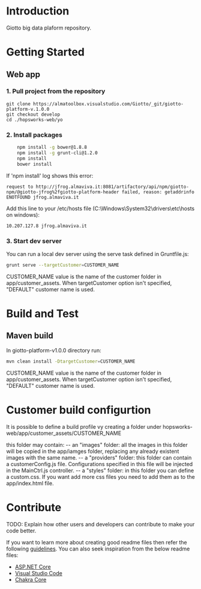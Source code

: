 # Introduction

Giotto big data plaform repository.

# Getting Started
## Web app
### 1. Pull project from the repository
	git clone https://almatoolbox.visualstudio.com/Giotto/_git/giotto-platform-v.1.0.0
    git checkout develop
    cd ./hopsworks-web/yo

### 2. Install packages
```sh
	npm install -g bower@1.8.8
    npm install -g grunt-cli@1.2.0
	npm install
    bower install
```

If 'npm install' log shows this error:
```
request to http://jfrog.almaviva.it:8081/artifactory/api/npm/giotto-npm/@giotto-jfrog%2fgiotto-platform-header failed, reason: getaddrinfo ENOTFOUND jfrog.almaviva.it
```

Add this line to your /etc/hosts file (C:\Windows\System32\drivers\etc\hosts on windows):
```
10.207.127.8 jfrog.almaviva.it
```

### 3. Start dev server
You can run a local dev server using the serve task defined in Gruntfile.js:

```sh
grunt serve --targetCustomer=CUSTOMER_NAME
```

CUSTOMER_NAME value is the name of the customer folder in app/customer_assets. When targetCustomer option isn't specified, "DEFAULT" customer name is used.

# Build and Test

## Maven build
In giotto-platform-v1.0.0 directory run:

```sh
mvn clean install -DtargetCustomer=CUSTOMER_NAME
```
CUSTOMER_NAME value is the name of the customer folder in app/customer_assets. When targetCustomer option isn't specified, "DEFAULT" customer name is used.

# Customer build configurtion

It is possible to define a build profile vy creating a folder under hopsworks-web/app/customer_assets/CUSTOMER_NAME

this folder may contain:
-- an "images" folder: all the images in this folder will be copied in the app/iamges folder, replacing any already existent images with the same name.
-- a "providers" folder: this folder can contain a customerConfig.js file. Configurations specified in this file will be injected in the MainCtrl.js controller.
-- a "styles" folder: in this folder you can define a custom.css. If you want add more css files you need to add them as <link> to the app/index.html file.

# Contribute

TODO: Explain how other users and developers can contribute to make your code better.

If you want to learn more about creating good readme files then refer the following [guidelines](https://www.visualstudio.com/en-us/docs/git/create-a-readme). You can also seek inspiration from the below readme files:

- [ASP.NET Core](https://github.com/aspnet/Home)
- [Visual Studio Code](https://github.com/Microsoft/vscode)
- [Chakra Core](https://github.com/Microsoft/ChakraCore)
